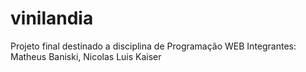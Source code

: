 # vinilandia
Projeto final destinado a disciplina de Programação WEB
Integrantes: Matheus Baniski, Nicolas Luis Kaiser
